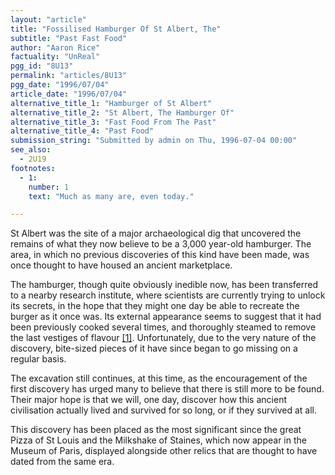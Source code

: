 ```yaml
---
layout: "article"
title: "Fossilised Hamburger Of St Albert, The"
subtitle: "Past Fast Food"
author: "Aaron Rice"
factuality: "UnReal"
pgg_id: "8U13"
permalink: "articles/8U13"
pgg_date: "1996/07/04"
article_date: "1996/07/04"
alternative_title_1: "Hamburger of St Albert"
alternative_title_2: "St Albert, The Hamburger Of"
alternative_title_3: "Fast Food From The Past"
alternative_title_4: "Past Food"
submission_string: "Submitted by admin on Thu, 1996-07-04 00:00"
see_also:
  - 2U19
footnotes: 
  - 1:
    number: 1
    text: "Much as many are, even today."

---
```

<div>
<p>St Albert was the site of a major archaeological dig that uncovered the remains of what they now believe to be a 3,000 year-old hamburger. The area, in which no previous discoveries of this kind have been made, was once thought to have housed an ancient marketplace.</p>
<p>The hamburger, though quite obviously inedible now, has been transferred to a nearby research institute, where scientists are currently trying to unlock its secrets, in the hope that they might one day be able to recreate the burger as it once was. Its external appearance seems to suggest that it had been previously cooked several times, and thoroughly steamed to remove the last vestiges of flavour <a href="#footnote-body.1" name="footnote-link.1" class="footnote-link">[1]</a>. Unfortunately, due to the very nature of the discovery, bite-sized pieces of it have since began to go missing on a regular basis.</p>
<p>The excavation still continues, at this time, as the encouragement of the first discovery has urged many to believe that there is still more to be found. Their major hope is that we will, one day, discover how this ancient civilisation actually lived and survived for so long, or if they survived at all.</p>
<p>This discovery has been placed as the most significant since the great Pizza of St Louis and the Milkshake of Staines, which now appear in the Museum of Paris, displayed alongside other relics that are thought to have dated from the same era.</p>
</div>
